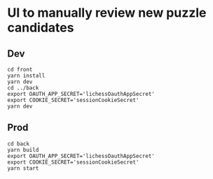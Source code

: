 # UI to manually review new puzzle candidates

## Dev

```
cd front
yarn install
yarn dev
cd ../back
export OAUTH_APP_SECRET='lichessOauthAppSecret'
export COOKIE_SECRET='sessionCookieSecret'
yarn dev
```

## Prod

```
cd back
yarn build
export OAUTH_APP_SECRET='lichessOauthAppSecret'
export COOKIE_SECRET='sessionCookieSecret'
yarn start
```

